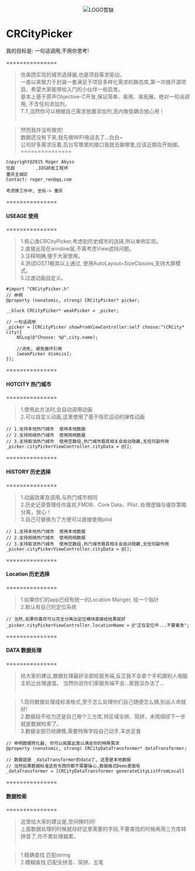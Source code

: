 <p align="center" >
  <img src="" alt="LOGO暂缺" title="LOGO暂缺">
</p>

# CRCityPicker

我的目标是: 一句话调用,不用你思考!

===============
>仿美团实现的城市选择器,也是项目需求驱动。<br />
>一直以来致力于封装一套满足于项目多样化需求的静态库,第一次做开源项目。希望大家能带给入门的小伙伴一些启发。<br />
>基本上基于原声Objective-C开发,保证简单、易用、易拓展。绝对一句话调用, 不含任何添加剂。<br />
>T.T,当然你可以根据自己需求放置添加剂,高内聚低耦合放心用！<br /><br />

>然而我并没有做完! <br />
>数据还没有下来,我先做WIFI电话去了...白白~<br />
>公司好多需求压着,后台写哪里的接口我就去做哪里,应该近期会开始做。<br />
===============

    Copyright@2015 Roger Abyss
    任超        ,IOS研发工程师
    重庆主城区 
    Contact: roger_ren@qq.com
    
    考虑换工作中, 坐标-> 重庆
    
===============
#### USEAGE 使用

===============
>1.核心类CRCityPicker,考虑到历史城市的选择,所以单例实现。<br />
>2.直接出现在window层,不需考虑View遮挡问题。<br />
>3.注释明确,便于大家使用。<br />
>4.测试IOS7.1极其以上通过, 使用AutoLayout+SizeClasses,支持大屏模式。<br />
>5.过渡动画自定义。<br />

    #import "CRCityPicker.h"
    // 申明
    @property (nonatomic, strong) CRCityPicker* picker;
    
    __block CRCityPicker* weakPicker = _picker;
    
    // 一句话调用
    _picker = [CRCityPicker showFromViewController:self choose:^(CRCity* city){
        NSLog(@"Choose: %@",city.name);
        
        //消失, 避免循环引用  
        [weakPicker dismiss];
    }];
    






===============
#### HOTCITY 热门城市

===============
>1.使用此方法时,会自动调用动画<br />
>2.可以自定义动画,这里使用了基于阻尼运动的弹性动画<br />

    // 1.支持本地热门城市  使用本地数据
    // 2.支持网络热门城市  使用网络数据
    // 3.支持取消热门城市  使用空数组,热门城市极其相关会自动隐藏,无任何副作用
    _picker.cityPickerViewController.cityData = @[];





===============
#### HISTORY 历史选择

===============
>1.动画效果及调用,与热门城市相同<br />
>2.历史记录管理任你喜欢,FMDB、Core Data、Plist..处理逻辑与缓存策略分离，放心！<br />
>3.自己可替换为了方便可以直接使用plist<br />

    // 1.支持本地热门城市  使用本地数据
    // 2.支持网络热门城市  使用网络数据
    // 3.支持取消热门城市  使用空数组,热门城市极其相关会自动隐藏,无任何副作用
    _picker.cityPickerViewController.cityData = @[];






===============
#### Location 历史选择

===============
>1.如果你们的app已经有统一的Location Manger, 给一个指针<br />
>2.默认有自己的定位系统<br />

    // 当然,如果你喜欢可以完全分离出定位模块直接给结果就好
    _picker.cityPickerViewController.locationName = @"正在定位中...不要着急";








===============
#### DATA 数据处理

===============
>给大家的建议,数据处理最好全部给服务端,反正我不会拿个手机跟别人电脑主机比处理速度。
当然你说你们家服务端不会...那我没办法了...<br /><br />

>1.现将数据处理成标准格式,至于怎么处理你们自己随便怎么搞,别出人命就好!<br />
>2.数据段不给力还是自己用个三方库,转区域全拼、简拼，未雨绸缪下一步就是数据检索了。<br />
>3.数据全部已经建模,需要特殊字段自己动手,丰衣足食<br />

    // 申明数据转化器, 你可以拓展此类以满足你的特殊需求
    @property (nonatomic, strong) CRCityDataTransformer* dataTransformer;
  
    // 数据就是 _dataTransformer的data了, 这里是本地数据
    // 当然如果数据标准这些东西你都不需要操心,数据格式Demo里面有
    _dataTransformer = [CRCityDataTransformer generateCityListFromLocal]






===============
#### 数据检索

===============
>这里给大家的建议是,空间换时间!<br />
上面数据处理的时候就存好这里需要的字段,不要查找的时候再用三方库转拼音了,你不累处理器累。<br /><br />

>1.精确查找    匹配string<br />
>2.模糊查找    匹配全拼音、简拼、五笔<br />
